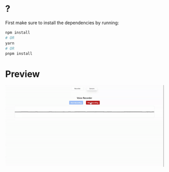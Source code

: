 
# ?
First make sure to install the dependencies by running:
```bash
npm install
# OR
yarn
# OR
pnpm install
```

# Preview
![Preview](./public/voice-recorder.gif)